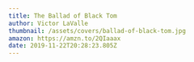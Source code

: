 ```yaml
---
title: The Ballad of Black Tom
author: Victor LaValle
thumbnail: /assets/covers/ballad-of-black-tom.jpg
amazon: https://amzn.to/2QIaaax
date: 2019-11-22T20:28:23.805Z
---
```

